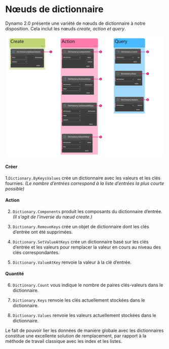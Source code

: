# Nœuds de dictionnaire

Dynamo 2.0 présente une variété de nœuds de dictionnaire à notre disposition. Cela inclut les nœuds _create, action et query_.

![](../images/5-5/2/dictionarynodes-nodes.jpg)

#### Créer

1\.`Dictionary.ByKeysValues` crée un dictionnaire avec les valeurs et les clés fournies. _(Le nombre d’entrées correspond à la liste d’entrées la plus courte possible)_

#### Action

2. `Dictionary.Components` produit les composants du dictionnaire d’entrée. _(Il s’agit de l’inverse du nœud create.)_

3. `Dictionary.RemoveKeys` crée un objet de dictionnaire dont les clés d’entrée ont été supprimées.

4. `Dictionary.SetValueAtKeys` crée un dictionnaire basé sur les clés d’entrée et les valeurs pour remplacer la valeur en cours au niveau des clés correspondantes.

5. `Dictionary.ValueAtKey` renvoie la valeur à la clé d’entrée.

#### Quantité

6. `Dictionary.Count` vous indique le nombre de paires clés-valeurs dans le dictionnaire.

7. `Dictionary.Keys` renvoie les clés actuellement stockées dans le dictionnaire.

8. `Dictionary.Values` renvoie les valeurs actuellement stockées dans le dictionnaire.

Le fait de pouvoir lier les données de manière globale avec les dictionnaires constitue une excellente solution de remplacement, par rapport à la méthode de travail classique avec les index et les listes.
